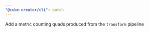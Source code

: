 ```yaml
---
"@cube-creator/cli": patch
---
```


Add a metric counting quads produced from the `transform` pipeline
